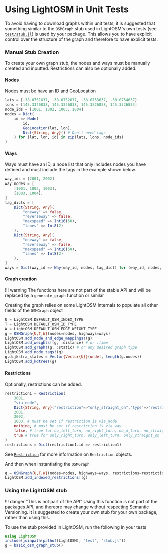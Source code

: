 # Using LightOSM in Unit Tests

To avoid having to download graphs within unit tests, it is suggested that something
similar to the `OSMGraph` stub used in LightOSM's own tests (see [`test/stub.jl`](https://github.com/DeloitteDigitalAPAC/LightOSM.jl/blob/mm/add-stub/test/stub.jl)) is
used by your package. This allows you to have explicit control over the structure of
the graph and therefore to have explicit tests.

### Manual Stub Creation

To create your own graph stub, the nodes and ways must be manually created and inputted.
Restrictions can also be optionally added.

#### Nodes

Nodes must be have an ID and GeoLocation

```julia
lats = [-38.0751637, -38.0752637, -38.0753637, -38.0754637]
lons = [145.3326838, 145.3326838, 145.3326838, 145.3326833]
node_ids = [1001, 1002, 1003, 1004]
nodes = Dict(
    id => Node(
        id,
        GeoLocation(lat, lon),
        Dict{String, Any}() # Don't need tags
    ) for (lat, lon, id) in zip(lats, lons, node_ids)
)
```

#### Ways

Ways must have an ID, a node list that only includes nodes you have defined and
must include the tags in the example shown below.

```julia
way_ids = [2001, 2002]
way_nodes = [
    [1001, 1002, 1003],
    [1003, 1004],
]
tag_dicts = [
    Dict{String, Any}(
        "oneway" => false,
        "reverseway" => false,
        "maxspeed" => Int16(50),
        "lanes" => Int8(2)
    ),
    Dict{String, Any}(
        "oneway" => false,
        "reverseway" => false,
        "maxspeed" => Int16(50),
        "lanes" => Int8(2)
    ),
]
ways = Dict(way_id => Way(way_id, nodes, tag_dict) for (way_id, nodes, tag_dict) in zip(way_ids, way_nodes, tag_dicts))
```

#### Graph creation

!!! warning
    The functions here are not part of the stable API and will be replaced by a `generate_graph` function or similar

Creating the graph relies on some LightOSM internals to populate all other fields of the `OSMGraph` object

```julia
U = LightOSM.DEFAULT_OSM_INDEX_TYPE
T = LightOSM.DEFAULT_OSM_ID_TYPE
W = LightOSM.DEFAULT_OSM_EDGE_WEIGHT_TYPE
g = OSMGraph{U,T,W}(nodes=nodes, highways=ways)
LightOSM.add_node_and_edge_mappings!(g)
LightOSM.add_weights!(g, :distance) # or :time
LightOSM.add_graph!(g, :static) # or any desired graph type
LightOSM.add_node_tags!(g)
g.dijkstra_states = Vector{Vector{U}}(undef, length(g.nodes))
LightOSM.add_kdtree!(g)
```

#### Restrictions

Optionally, restrictions can be added.

```julia
restriction1 = Restriction(
    3001,
    "via_node",
    Dict{String, Any}("restriction"=>"only_straight_on","type"=>"restriction"),
    2001,
    2002,
    1003, # must be set if restriction is via_node
    nothing, # must be set if restriction is via_way
    false, # true for no_left_turn, no_right_turn, no_u_turn, no_straight_on
    true # true for only_right_turn, only_left_turn, only_straight_on
)
restrictions = Dict(restriction1.id => restriction1)
```

See [`Restriction`](@ref) for more information on `Restriction` objects.

And then when instantiating the `OSMGraph`

```julia
g = OSMGraph{U,T,W}(nodes=nodes, highways=ways, restrictions=restrictions)
LightOSM.add_indexed_restrictions!(g)
```

### Using the LightOSM stub

!!! danger "This is not part of the API"
    Using this function is not part of the packages API, and thereore may change without respecting Semantic Versioning. It is suggested to create your own stub for your own package, rather than using this.

To use the stub provided in LightOSM, run the following in your tests

```julia
using LightOSM
include(joinpath(pathof(LightOSM), "test", "stub.jl"))
g = basic_osm_graph_stub()
```